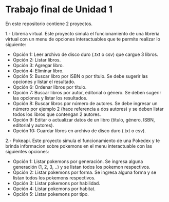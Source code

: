 # Trabajo final de Unidad 1
En este repositorio contiene 2 proyectos.

1.- Librería virtual.
Este proyecto simula el funcionamiento de una librería virtual con un menu de opciones 
interactuables que te permite realizar lo siguiente:
- Opción 1: Leer archivo de disco duro (.txt o csv) que cargue 3 libros.
- Opción 2: Listar libros.
- Opción 3: Agregar libro.
- Opción 4: Eliminar libro.
- Opción 5: Buscar libro por ISBN o por título. Se debe sugerir las opciones y listar el resultado.
- Opción 6: Ordenar libros por título.
- Opción 7: Buscar libros por autor, editorial o género. Se deben sugerir las opciones y listar los resultados.
- Opción 8: Buscar libros por número de autores. Se debe ingresar un número por ejemplo 2 (hace referencia a dos autores) y se deben listar todos los libros que contengan 2 autores.
- Opción 9: Editar o actualizar datos de un libro (título, género, ISBN, editorial y autores).
- Opción 10: Guardar libros en archivo de disco duro (.txt o csv).

2.- Pokeapi.
Este proyecto simula el funcionamiento de una Pokedex y te brinda informacion sobre pokemons en 
el menu interactuable con las siguientes opciones:
- Opción 1: Listar pokemons por generación. Se ingresa alguna generación (1, 2, 3, ..) y se listan todos los pokemon respectivos.
- Opción 2: Listar pokemons por forma. Se ingresa alguna forma y se listan todos los pokemons respectivos.
- Opción 3: Listar pokemons por habilidad.
- Opción 4: Listar pokemons por habitat. 
- Opción 5: Listar pokemons por tipo. 